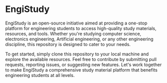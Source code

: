 # EngiStudy
EngiStudy is an open-source initiative aimed at providing a one-stop platform for engineering students to access high-quality study materials, resources, and tools. Whether you're studying computer science, electronics engineering, Artificial engineering, or any other engineering discipline, this repository is designed to cater to your needs.

To get started, simply clone this repository to your local machine and explore the available resources. Feel free to contribute by submitting pull requests, reporting issues, or suggesting new features. Let's work together to make EngiStudy a comprehensive study material platform that benefits engineering students at all levels.

